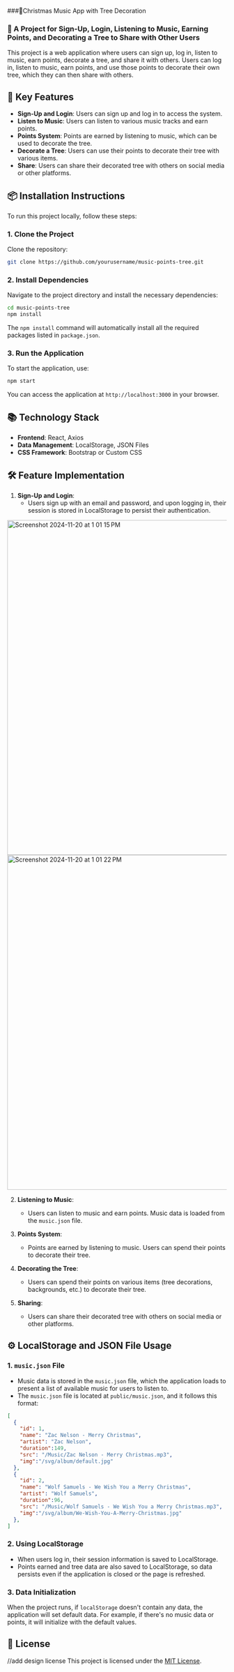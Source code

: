 ###Christmas Music App with Tree Decoration

### 🎵 A Project for Sign-Up, Login, Listening to Music, Earning Points, and Decorating a Tree to Share with Other Users

This project is a web application where users can sign up, log in, listen to music, earn points, decorate a tree, and share it with others. Users can log in, listen to music, earn points, and use those points to decorate their own tree, which they can then share with others.

## 🚀 Key Features

- **Sign-Up and Login**: Users can sign up and log in to access the system.
- **Listen to Music**: Users can listen to various music tracks and earn points.
- **Points System**: Points are earned by listening to music, which can be used to decorate the tree.
- **Decorate a Tree**: Users can use their points to decorate their tree with various items.
- **Share**: Users can share their decorated tree with others on social media or other platforms.

## 📦 Installation Instructions

To run this project locally, follow these steps:

### 1. Clone the Project

Clone the repository:

```bash
git clone https://github.com/yourusername/music-points-tree.git
```

### 2. Install Dependencies

Navigate to the project directory and install the necessary dependencies:

```bash
cd music-points-tree
npm install
```

The `npm install` command will automatically install all the required packages listed in `package.json`.

### 3. Run the Application

To start the application, use:

```bash
npm start
```

You can access the application at `http://localhost:3000` in your browser.

## 📚 Technology Stack

- **Frontend**: React, Axios
- **Data Management**: LocalStorage, JSON Files
- **CSS Framework**: Bootstrap or Custom CSS

## 🛠️ Feature Implementation

1. **Sign-Up and Login**:
   - Users sign up with an email and password, and upon logging in, their session is stored in LocalStorage to persist their authentication.
<img width="768" alt="Screenshot 2024-11-20 at 1 01 15 PM" src="https://github.com/user-attachments/assets/377902c7-36f0-4704-9b66-15dd3d447cd6">
<img width="768" alt="Screenshot 2024-11-20 at 1 01 22 PM" src="https://github.com/user-attachments/assets/a6662aa8-66bc-417f-baf5-aee65687d80b">

2. **Listening to Music**:
   - Users can listen to music and earn points. Music data is loaded from the `music.json` file.
     

3. **Points System**:
   - Points are earned by listening to music. Users can spend their points to decorate their tree.

4. **Decorating the Tree**:
   - Users can spend their points on various items (tree decorations, backgrounds, etc.) to decorate their tree.

5. **Sharing**:
   - Users can share their decorated tree with others on social media or other platforms.

## ⚙️ LocalStorage and JSON File Usage

### 1. `music.json` File

- Music data is stored in the `music.json` file, which the application loads to present a list of available music for users to listen to.
- The `music.json` file is located at `public/music.json`, and it follows this format:

```json
[
  {
    "id": 1,
    "name": "Zac Nelson - Merry Christmas",
    "artist": "Zac Nelson",
    "duration":149,
    "src": "/Music/Zac Nelson - Merry Christmas.mp3",
    "img":"/svg/album/default.jpg"
  },
  {
    "id": 2,
    "name": "Wolf Samuels - We Wish You a Merry Christmas",
    "artist": "Wolf Samuels",
    "duration":96,
    "src": "/Music/Wolf Samuels - We Wish You a Merry Christmas.mp3",
    "img":"/svg/album/We-Wish-You-A-Merry-Christmas.jpg"
  },
]
```

### 2. Using LocalStorage

- When users log in, their session information is saved to LocalStorage.
- Points earned and tree data are also saved to LocalStorage, so data persists even if the application is closed or the page is refreshed.

### 3. Data Initialization

When the project runs, if `localStorage` doesn't contain any data, the application will set default data. For example, if there's no music data or points, it will initialize with the default values.


## 📝 License
//add design license
This project is licensed under the [MIT License](LICENSE).

